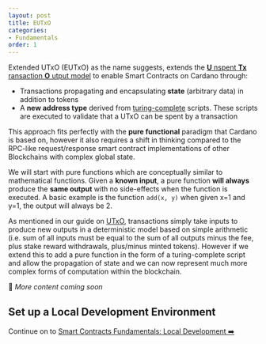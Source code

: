 ```yaml
---
layout: post
title: EUTxO
categories:
- Fundamentals
order: 1
---
```


Extended UTxO (EUTxO) as the name suggests, extends the [**U** nspent **Tx** ransaction **O** utput model](https://learn.lovelace.academy/getting-started/transactions-utxo-and-metadata/) to enable Smart Contracts on Cardano through:
- Transactions propagating and encapsulating **state** (arbitrary data) in addition to tokens 
- A **new address type** derived from [turing-complete](https://stackoverflow.com/questions/7284/what-is-turing-complete) scripts. These scripts are executed to validate that a UTxO can be spent by a transaction

This approach fits perfectly with the **pure functional** paradigm that Cardano is based on, however it also requires a shift in thinking compared to the RPC-like request/response smart contract implementations of other Blockchains with complex global state. 

We will start with pure functions which are conceptually similar to mathematical functions. Given a **known input**, a pure function **will always** produce the **same output** with no side-effects when the function is executed. A basic example is the function `add(x, y)` when given x=1 and y=1, the output will always be 2. 

As mentioned in our guide on [UTxO](https://learn.lovelace.academy/getting-started/transactions-utxo-and-metadata/), transactions simply take inputs to produce new outputs in a deterministic model based on simple arithmetic (i.e. sum of all inputs must be equal to the sum of all outputs minus the fee, plus stake reward withdrawals, plus/minus minted tokens). However if we extend this to add a pure function in the form of a turing-complete script and allow the propagation of state and we can now represent much more complex forms of computation within the blockchain.

🚧 _More content coming soon_

## Set up a Local Development Environment
Continue on to [Smart Contracts Fundamentals: Local Development
 ➡️](https://learn.lovelace.academy/fundamentals/local-development/)
